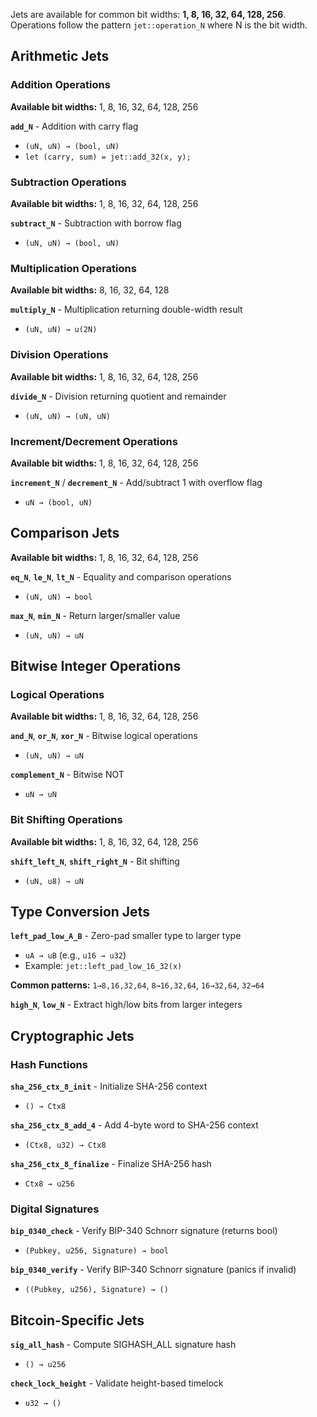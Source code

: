 Jets are available for common bit widths: **1, 8, 16, 32, 64, 128, 256**. Operations follow the pattern `jet::operation_N` where N is the bit width.

## Arithmetic Jets

### Addition Operations
**Available bit widths:** 1, 8, 16, 32, 64, 128, 256

**`add_N`** - Addition with carry flag

- `(uN, uN) → (bool, uN)`
- `let (carry, sum) = jet::add_32(x, y);`

### Subtraction Operations
**Available bit widths:** 1, 8, 16, 32, 64, 128, 256

**`subtract_N`** - Subtraction with borrow flag

- `(uN, uN) → (bool, uN)`

### Multiplication Operations
**Available bit widths:** 8, 16, 32, 64, 128

**`multiply_N`** - Multiplication returning double-width result

- `(uN, uN) → u(2N)`

### Division Operations
**Available bit widths:** 1, 8, 16, 32, 64, 128, 256

**`divide_N`** - Division returning quotient and remainder

- `(uN, uN) → (uN, uN)`

### Increment/Decrement Operations
**Available bit widths:** 1, 8, 16, 32, 64, 128, 256

**`increment_N`** / **`decrement_N`** - Add/subtract 1 with overflow flag

- `uN → (bool, uN)`

## Comparison Jets
**Available bit widths:** 1, 8, 16, 32, 64, 128, 256

**`eq_N`**, **`le_N`**, **`lt_N`** - Equality and comparison operations

- `(uN, uN) → bool`

**`max_N`**, **`min_N`** - Return larger/smaller value

- `(uN, uN) → uN`

## Bitwise Integer Operations

### Logical Operations
**Available bit widths:** 1, 8, 16, 32, 64, 128, 256

**`and_N`**, **`or_N`**, **`xor_N`** - Bitwise logical operations

- `(uN, uN) → uN`

**`complement_N`** - Bitwise NOT

- `uN → uN`

### Bit Shifting Operations
**Available bit widths:** 1, 8, 16, 32, 64, 128, 256

**`shift_left_N`**, **`shift_right_N`** - Bit shifting

- `(uN, u8) → uN`

## Type Conversion Jets

**`left_pad_low_A_B`** - Zero-pad smaller type to larger type

- `uA → uB` (e.g., `u16 → u32`)
- Example: `jet::left_pad_low_16_32(x)`

**Common patterns:** `1→8,16,32,64`, `8→16,32,64`, `16→32,64`, `32→64`

**`high_N`**, **`low_N`** - Extract high/low bits from larger integers

## Cryptographic Jets

### Hash Functions

**`sha_256_ctx_8_init`** - Initialize SHA-256 context

- `() → Ctx8`

**`sha_256_ctx_8_add_4`** - Add 4-byte word to SHA-256 context

- `(Ctx8, u32) → Ctx8`

**`sha_256_ctx_8_finalize`** - Finalize SHA-256 hash

- `Ctx8 → u256`

### Digital Signatures

**`bip_0340_check`** - Verify BIP-340 Schnorr signature (returns bool)

- `(Pubkey, u256, Signature) → bool`

**`bip_0340_verify`** - Verify BIP-340 Schnorr signature (panics if invalid)

- `((Pubkey, u256), Signature) → ()`

## Bitcoin-Specific Jets

**`sig_all_hash`** - Compute SIGHASH_ALL signature hash

- `() → u256`

**`check_lock_height`** - Validate height-based timelock

- `u32 → ()`
